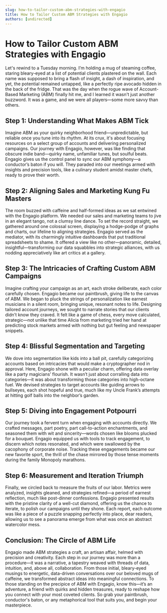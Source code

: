 ```yaml
---
slug: how-to-tailor-custom-abm-strategies-with-engagio
title: How to Tailor Custom ABM Strategies with Engagio
authors: [undirected]
---
```



# How to Tailor Custom ABM Strategies with Engagio

Let's rewind to a Tuesday morning. I’m holding a mug of steaming coffee, staring bleary-eyed at a list of potential clients plastered on the wall. Each name was supposed to bring a flash of insight, a dash of inspiration, and yet, the potential remained untapped, like a perfectly ripe avocado hidden in the back of the fridge. That was the day when the rogue wave of Account-Based Marketing (ABM) finally hit me, and I learned it wasn't just another buzzword. It was a game, and we were all players—some more savvy than others.

## Step 1: Understanding What Makes ABM Tick

Imagine ABM as your quirky neighborhood friend—unpredictable, but reliable once you tune into its rhythm. At its crux, it's about focusing resources on a select group of accounts and delivering personalized campaigns. Our journey with Engagio, however, was like finding that obscure indie band—quirky name, unfamiliar tunes, but soulful beats. Engagio gives us the control panel to sync our ABM symphony—a conductor’s baton if you will. They paraded into our meetings armed with insights and precision tools, like a culinary student amidst master chefs, ready to prove their worth. 

## Step 2: Aligning Sales and Marketing Kung Fu Masters

The room buzzed with caffeine and half-formed ideas as we sat entwined with the Engagio platform. We needed our sales and marketing teams to jive in an elegant tango, not a clumsy line dance. To set the record straight, we gathered around one colossal screen, displaying a hodge-podge of graphs and charts, our lifeline to aligning strategies. Engagio served as the mediator, with its charmingly intuitive dashboards that put traditional spreadsheets to shame. It offered a view like no other—panoramic, detailed, insightful—transforming our data squabbles into strategic alliances, with us nodding appreciatively like art critics at a gallery.

## Step 3: The Intricacies of Crafting Custom ABM Campaigns

Imagine crafting your campaign as an art, each stroke deliberate, each color carefully chosen. Engagio became our paintbrush, giving life to the canvas of ABM. We began to pluck the strings of personalization like earnest musicians in a silent room, bringing unique, resonant notes to life. Designing tailored account journeys, we sought to narrate stories that our clients didn’t know they craved. It felt like a game of chess, every move calculated, strategic—not unlike that time Alicia from marketing tried her hand at predicting stock markets armed with nothing but gut feeling and newspaper snippets.

## Step 4: Blissful Segmentation and Targeting

We dove into segmentation like kids into a ball pit, carefully categorizing accounts based on intricacies that would make a cryptographer nod in approval. Here, Engagio shone with a peculiar charm, offering data overlay like a party magicians’ flourish. It wasn’t just about corralling data into categories—it was about transforming those categories into high-octane fuel. We devised strategies to target accounts like guiding arrows to bullseyes, each shot hopeful and true, much like my Uncle Frank’s attempts at hitting golf balls into the neighbor’s garden.

## Step 5: Diving into Engagement Potpourri

Our journey took a fervent turn when engaging with accounts directly. We crafted messages, part poetry, part call-to-action enchantments, and seasoned them with wit and sincerity—words chosen like blooms plucked for a bouquet. Engagio equipped us with tools to track engagement, to discern which notes resonated, and which were swallowed by the cacophony of corporate noise. Tracking these engagements became our new favorite sport, the thrill of the chase mirrored by those tense moments during the family Monopoly marathons.

## Step 6: Measurement and Iteration Triumph

Finally, we circled back to measure the fruits of our labor. Metrics were analyzed, insights gleaned, and strategies refined—a period of earnest reflection, much like post-dinner confessions. Engagio presented results with the pristine clarity of a well-cut diamond, offering us the chance to iterate, to polish our campaigns until they shone. Each report, each outcome was like a piece of a puzzle snapping perfectly into place, dear readers, allowing us to see a panorama emerge from what was once an abstract watercolor mess.

## Conclusion: The Circle of ABM Life

Engagio made ABM strategies a craft, an artisan affair, helmed with precision and creativity. Each step in our journey was more than a procedure—it was a narrative, a tapestry weaved with threads of data, intuition, and, above all, collaboration. From those initial, bleary-eyed musings to energetic, data-driven conversations over our beloved mugs of caffeine, we transformed abstract ideas into meaningful connections. To those standing on the precipice of ABM with Engagio, know this—it’s an adventure, a friend with quirks and hidden treasures, ready to reshape how you connect with your most coveted clients. So grab your paintbrush, conductor's baton, or any metaphorical tool that suits you, and begin your masterpiece.